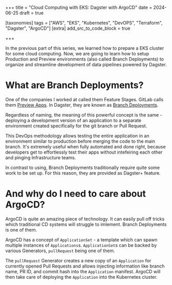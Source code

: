 +++
title = "Cloud Computing with EKS: Dagster with ArgoCD"
date = 2024-06-25
draft = true

[taxonomies]
tags = ["AWS", "EKS", "Kubernetes", "DevOPS", "Terraform", "Dagster", "ArgoCD"]
[extra]
add_src_to_code_block = true

+++

In the previous part of this series, we learned how to prepare a EKS cluster for some cloud computing. Now, we are going to learn how to setup Production and Preview environments (also called Branch Deployments) to organize and streamline development of data pipelines powered by Dagster.

# What are Branch Deployments?

One of the companies I worked at called them Feature Stages. GitLab calls them [Preview Apps](https://docs.gitlab.com/ee/ci/review_apps/). In Dagster, they are known as [Branch Deployments](https://docs.dagster.io/dagster-plus/managing-deployments/branch-deployments).

Regardless of naming, the meaning of this powerful concept is the same - deploying a development version of an application to a separate environment created specifically for the git branch or Pull Request.

This DevOps methodology allows testing the entire application in an environment similar to production before merging the code to the main branch. It's extremely useful when fully automated and done right, because developers get to effortlessly test their apps without intefeiring each other and pinging Infrastructure teams.

In contrast to using, Branch Deployments traditionally require quite some work to be set up. For this reason, they are provided as Dagster+ feature.

# And why do I need to care about ArgoCD?

ArgoCD is quite an amazing piece of technology. It can easily pull off tricks which traditional CD systems will struggle to imlement. Branch Deployments is one of them.

ArgoCD has a concept of `ApplicationSet` - a template which can spawn multiple instances of `Applications`s. `ApplicationSet`s can be backed by various Generators, `pullRequest` being one of them.

The `pullRequest` Generator creates a new copy of an `Application` for currently opened Pull Requests and allows injecting information like branch name, PR ID, and commit hash into the `Application` manifest. ArgoCD will then take care of deploying the `Application` into the Kubernetes cluster.
